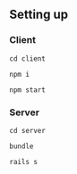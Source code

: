 ## Setting up 

### Client

    cd client

    npm i

    npm start

### Server

    cd server

    bundle

    rails s


